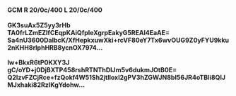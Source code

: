 #### GCM R 20/0c/400 L 20/0c/400
**GK3suAx5Z5yy3rHb**<br/>**TA0frLZmEZlfCEqpKAiQfpIeXgrpEakyG5REAl4EaAE=**<br/>**Sa4nU3600DalbcK/XfHepkxuwXki+rcVF80eY7Tx6wvOUG9Z0yFYU9kku2nKHH8rlphHRB8ycnOX7974...**<br/><br/>
**lw+BkxR6tP0KXY3J**<br/>**gC/oYD+j0DjBXTP458rshRTNThDlJm5v6dukmJOtB0E=**<br/>**Q2IzvFZCjRce+fzQokf4W51Sh2jtlloxl2gPV3hZGWJN8bI56JR4oTBli8QIJMJxhaki82RzIKgYdohw...**